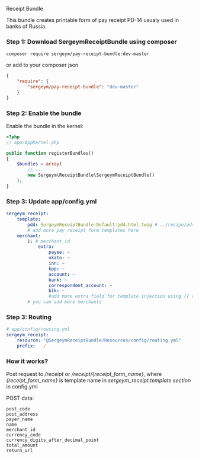 Receipt Bundle
 
This bundle creates printable form of pay receipt PD-14 usualy used in banks of Russia.
 
### Step 1: Download SergeymReceiptBundle using composer

```
composer require sergeym/pay-receipt-bundle:dev-master
```
or add to your composer json
```json
{
    "require": {
        "sergeym/pay-receipt-bundle": "dev-master"
    }
}
```

### Step 2: Enable the bundle

Enable the bundle in the kernel:

``` php
<?php
// app/AppKernel.php

public function registerBundles()
{
    $bundles = array(
        // ...
        new Sergeym\ReceiptBundle\SergeymReceiptBundle()
    );
}
```

### Step 3: Update app/config.yml

``` yaml
sergeym_receipt:
    template:
        pd4: SergeymReceiptBundle:Default:pd4.html.twig # ../recipe/pd4 or just ../recipe because it default value
        # add more pay receipt form templates here
    merchant:
        1: # merchant_id
            extra:
                payee: ~
                okato: ~
                inn: ~
                kpp: ~
                account: ~
                bank: ~
                correspondent_account: ~
                bik: ~
                #add more extra field for template injection using {{ receipt.extra('extra-name') }}
        # you can add more merchants
```

###  Step 3: Routing

``` yaml
# app/config/routing.yml
sergeym_receipt:
    resource: "@SergeymReceiptBundle/Resources/config/routing.yml"
    prefix:   /
```

### How it works?

Post request to */receipt* or */receipt/{receipt_form_name}*, where *{receipt_form_name}* is template name in *sergeym_receipt.template section* in config.yml

POST data:

```
post_code
post_address
payer_name
name
merchant_id
currency_code
currency_digits_after_decimal_point
total_amount
return_url
```